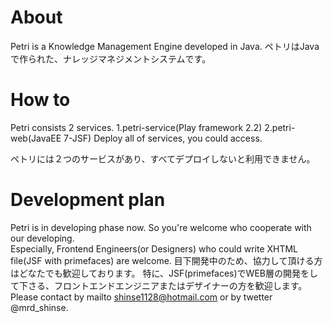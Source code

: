 # About
Petri is a Knowledge Management Engine developed in Java.
ペトリはJavaで作られた、ナレッジマネジメントシステムです。

# How to
Petri consists 2 services.
  1.petri-service(Play framework 2.2)
  2.petri-web(JavaEE 7-JSF)
Deploy all of services, you could access.

ペトリには２つのサービスがあり、すべてデプロイしないと利用できません。

# Development plan
Petri is in developing phase now. So you're welcome who cooperate with our developing.<br/>
Especially, Frontend Engineers(or Designers) who could write XHTML file(JSF with primefaces) are welcome.
目下開発中のため、協力して頂ける方はどなたでも歓迎しております。
特に、JSF(primefaces)でWEB層の開発をして下さる、フロントエンドエンジニアまたはデザイナーの方を歓迎します。
Please contact by mailto shinse1128@hotmail.com or by twetter @mrd_shinse.
